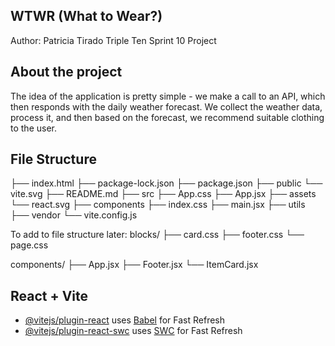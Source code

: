 ## WTWR (What to Wear?)
Author: Patricia Tirado Triple Ten Sprint 10 Project

## About the project
The idea of the application is pretty simple - we make a call to an API, which then responds with the daily weather forecast. We collect the weather data, process it, and then based on the forecast, we recommend suitable clothing to the user.

## File Structure
├── index.html ├── package-lock.json ├── package.json ├── public └── vite.svg ├── README.md ├── src ├── App.css ├── App.jsx ├── assets └── react.svg ├── components ├── index.css ├── main.jsx ├── utils ├── vendor └── vite.config.js

To add to file structure later:
blocks/ ├── card.css ├── footer.css └── page.css

components/ ├── App.jsx ├── Footer.jsx └── ItemCard.jsx


## React + Vite
- [@vitejs/plugin-react](https://github.com/vitejs/vite-plugin-react/blob/main/packages/plugin-react/README.md) uses [Babel](https://babeljs.io/) for Fast Refresh
- [@vitejs/plugin-react-swc](https://github.com/vitejs/vite-plugin-react-swc) uses [SWC](https://swc.rs/) for Fast Refresh
